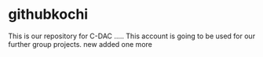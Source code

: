 # githubkochi
This is our repository for C-DAC  .....
This account is going to be used for our further group projects. 
new added one more